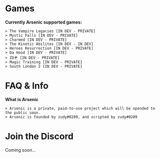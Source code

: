 # Games

**Currently Arsenic supported games:**

    > The Vampire Legacies [IN DEV - PRIVATE]
    > Mystic Falls [IN DEV - PRIVATE]
    > Charmed [IN DEV - PRIVATE]
    > The Kinetic Abilites [IN DEV - IN DEV]
    > Heroes Resurrection [IN DEV - PRIVATE]
    > Da Hood [IN DEV - PRIVATE]
    > ZOぞ [IN DEV - PRIVATE]
    > Magic Training [IN DEV - PRIVATE]
    > South London 2 [IN DEV - PRIVATE]
    
# FAQ & Info

**What is Arsenic**

    > Arsenic is a private, paid-to-use project which will be opended to the public soon.
    > Arsenic is founded by zudy#0289, and scripted by zudy#0289
    
# Join the Discord

Coming soon...
